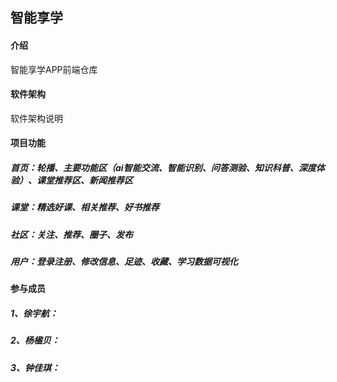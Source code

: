 ## 智能享学

#### 介绍
智能享学APP前端仓库

#### 软件架构
软件架构说明

#### 项目功能
##### 首页：轮播、主要功能区（ai智能交流、智能识别、问答测验、知识科普、深度体验）、课堂推荐区、新闻推荐区
##### 课堂：精选好课、相关推荐、好书推荐
##### 社区：关注、推荐、圈子、发布
##### 用户：登录注册、修改信息、足迹、收藏、学习数据可视化

#### 参与成员

##### 1、徐宇航：
##### 2、杨楹贝：
##### 3、钟佳琪：


